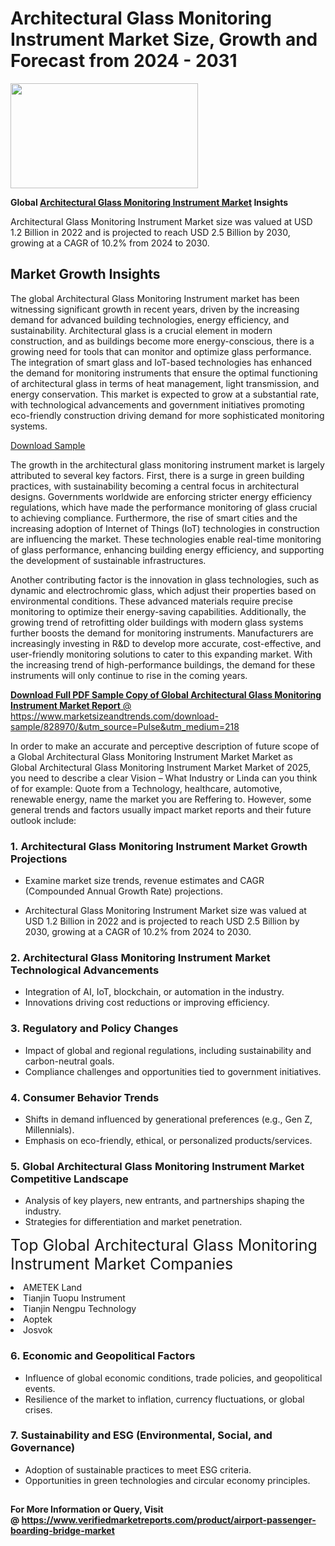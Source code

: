 <H1>Architectural Glass Monitoring Instrument Market Size, Growth and Forecast from 2024 - 2031</H1><img class="aligncenter size-medium wp-image-584254" src="https://thirdeyenews.in/wp-content/uploads/2024/09/Global-Market-Research-300x168.jpeg" alt="" width="300" height="168" /><p><strong>Global&nbsp;<a href="https://www.marketsizeandtrends.com/download-sample/828970/&amp;utm_source=Pulse&amp;utm_medium=218">Architectural Glass Monitoring Instrument Market</a> Insights</strong></p><p>Architectural Glass Monitoring Instrument Market size was valued at USD 1.2 Billion in 2022 and is projected to reach USD 2.5 Billion by 2030, growing at a CAGR of 10.2% from 2024 to 2030.</p><p><h2>Market Growth Insights</h2> <p>The global Architectural Glass Monitoring Instrument market has been witnessing significant growth in recent years, driven by the increasing demand for advanced building technologies, energy efficiency, and sustainability. Architectural glass is a crucial element in modern construction, and as buildings become more energy-conscious, there is a growing need for tools that can monitor and optimize glass performance. The integration of smart glass and IoT-based technologies has enhanced the demand for monitoring instruments that ensure the optimal functioning of architectural glass in terms of heat management, light transmission, and energy conservation. This market is expected to grow at a substantial rate, with technological advancements and government initiatives promoting eco-friendly construction driving demand for more sophisticated monitoring systems.</p> <p><a href="#">Download Sample</a></p> <p>The growth in the architectural glass monitoring instrument market is largely attributed to several key factors. First, there is a surge in green building practices, with sustainability becoming a central focus in architectural designs. Governments worldwide are enforcing stricter energy efficiency regulations, which have made the performance monitoring of glass crucial to achieving compliance. Furthermore, the rise of smart cities and the increasing adoption of Internet of Things (IoT) technologies in construction are influencing the market. These technologies enable real-time monitoring of glass performance, enhancing building energy efficiency, and supporting the development of sustainable infrastructures.</p> <p>Another contributing factor is the innovation in glass technologies, such as dynamic and electrochromic glass, which adjust their properties based on environmental conditions. These advanced materials require precise monitoring to optimize their energy-saving capabilities. Additionally, the growing trend of retrofitting older buildings with modern glass systems further boosts the demand for monitoring instruments. Manufacturers are increasingly investing in R&D to develop more accurate, cost-effective, and user-friendly monitoring solutions to cater to this expanding market. With the increasing trend of high-performance buildings, the demand for these instruments will only continue to rise in the coming years.</p> <p><a href="#"></p><p><span class=""><strong>Download Full PDF Sample Copy of Global Architectural Glass Monitoring Instrument Market Report</strong> @ <a href="https://www.marketsizeandtrends.com/download-sample/828970/&amp;utm_source=Pulse&amp;utm_medium=218" target="_blank">https://www.marketsizeandtrends.com/download-sample/828970/&amp;utm_source=Pulse&amp;utm_medium=218</a></span></p><p>In order to make an accurate and perceptive description of future scope of a Global&nbsp;Architectural Glass Monitoring Instrument Market Market as Global&nbsp;Architectural Glass Monitoring Instrument Market Market of 2025, you need to describe a clear Vision &ndash; What Industry or Linda can you think of for example: Quote from a Technology, healthcare, automotive, renewable energy, name the market you are Reffering to. However, some general trends and factors usually impact market reports and their future outlook include:</p><h3>1.&nbsp;<strong>Architectural Glass Monitoring Instrument Market Growth Projections</strong></h3><ul><li>Examine market size trends, revenue estimates and CAGR (Compounded Annual Growth Rate) projections.</li><li><p>Architectural Glass Monitoring Instrument Market size was valued at USD 1.2 Billion in 2022 and is projected to reach USD 2.5 Billion by 2030, growing at a CAGR of 10.2% from 2024 to 2030.</p></li></ul><h3>2.&nbsp;<strong>Architectural Glass Monitoring Instrument Market Technological Advancements</strong></h3><ul><li>Integration of AI, IoT, blockchain, or automation in the industry.</li><li>Innovations driving cost reductions or improving efficiency.</li></ul><h3>3.&nbsp;<strong>Regulatory and Policy Changes</strong></h3><ul><li>Impact of global and regional regulations, including sustainability and carbon-neutral goals.</li><li>Compliance challenges and opportunities tied to government initiatives.</li></ul><h3>4.&nbsp;<strong>Consumer Behavior Trends</strong></h3><ul><li>Shifts in demand influenced by generational preferences (e.g., Gen Z, Millennials).</li><li>Emphasis on eco-friendly, ethical, or personalized products/services.</li></ul><h3>5.&nbsp;<strong>Global Architectural Glass Monitoring Instrument Market Competitive Landscape</strong></h3><ul><li>Analysis of key players, new entrants, and partnerships shaping the industry.</li><li>Strategies for differentiation and market penetration.</li></ul><p data-pm-slice="1 1 []"><span style="color: inherit; font-family: inherit; font-size: 25px;">Top Global Architectural Glass Monitoring Instrument Market Companies</span></p><div class="" data-test-id=""><p><li>AMETEK Land</li><li> Tianjin Tuopu Instrument</li><li> Tianjin Nengpu Technology</li><li> Aoptek</li><li> Josvok</li></p></div><h3>6.&nbsp;<strong>Economic and Geopolitical Factors</strong></h3><ul><li>Influence of global economic conditions, trade policies, and geopolitical events.</li><li>Resilience of the market to inflation, currency fluctuations, or global crises.</li></ul><h3>7.&nbsp;<strong>Sustainability and ESG (Environmental, Social, and Governance)</strong></h3><ul><li>Adoption of sustainable practices to meet ESG criteria.</li><li>Opportunities in green technologies and circular economy principles.</li></ul><h2><strong style="font-size: 14px;">For More Information or Query, Visit @&nbsp;</strong><a style="background-color: #ffffff; font-size: 14px;" href="https://www.marketsizeandtrends.com/report/architectural-glass-monitoring-instrument-market/" target="_blank">https://www.verifiedmarketreports.com/product/airport-passenger-boarding-bridge-market</a></h2>

